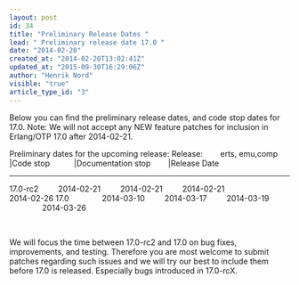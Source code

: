 ```yaml
---
layout: post
id: 34
title: "Preliminary Release Dates "
lead: " Preliminary release date 17.0 "
date: "2014-02-20"
created_at: "2014-02-20T13:02:41Z"
updated_at: "2015-09-30T16:29:06Z"
author: "Henrik Nord"
visible: "true"
article_type_id: "3"
---
```


 Below you can find the preliminary release dates, and code stop dates for 17.0.
 Note: We will not accept any NEW feature patches for inclusion in Erlang/OTP 17.0 after 2014-02-21.

 Preliminary dates for the upcoming release:
 Release:        erts, emu,comp  |Code stop           |Documentation stop        |Release Date
****** 

 17.0-rc2         2014-02-21         2014-02-21         2014-02-21                        2014-02-26
 17.0               2014-03-10         2014-03-17         2014-03-19                        2014-03-26

  

 We will focus the time between 17.0-rc2 and 17.0 on bug fixes, improvements, and testing. Therefore you are most welcome to submit patches regarding such issues and we will try our best to include them before 17.0 is released.
 Especially bugs introduced in 17.0-rcX.
